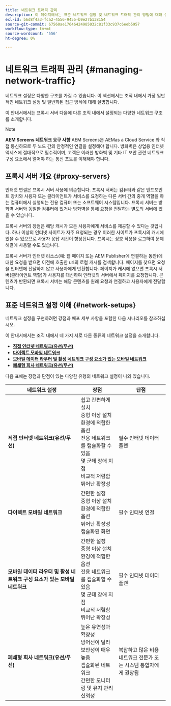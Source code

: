 ```yaml
---
title: 네트워크 트래픽 관리
description: 이 페이지에서는 표준 네트워크 설정 및 네트워크 트래픽 관리 방법에 대해 설명합니다.
exl-id: b6d8f4a3-fca2-4556-9455-b9e27b138154
source-git-commit: 67560ae17646424985032c81f33c937c6eeb5957
workflow-type: tm+mt
source-wordcount: '556'
ht-degree: 0%

---
```


# 네트워크 트래픽 관리 {#managing-network-traffic}

네트워크 설정은 다양한 구조를 가질 수 있습니다. 이 섹션에서는 조직 내에서 가장 일반적인 네트워크 설정 및 일반화된 접근 방식에 대해 설명합니다.

이 안내서에서는 프록시 서버 다음에 다른 조직 내에서 설정되는 다양한 네트워크 구조를 소개합니다.

>[!NOTE]
>**AEM Screens 네트워크 요구 사항**
>AEM Screens은 AEMas a Cloud Service 와 직접 통신하므로 두 노드 간의 안정적인 연결을 설정해야 합니다. 방화벽은 상업용 인터넷 액세스에 절대적으로 필수적이며, 고객은 이러한 방화벽 및 기타 IT 보안 관련 네트워크 구성 요소에서 열어야 하는 통신 포트를 이해해야 합니다.

## 프록시 서버 개요 {#proxy-servers}

인터넷 연결은 프록시 서버 사용에 의존합니다. 프록시 서버는 컴퓨터와 같은 엔드포인트 장치와 사용자 또는 클라이언트가 서비스를 요청하는 다른 서버 간의 중개 역할을 하는 컴퓨터에서 실행되는 전용 컴퓨터 또는 소프트웨어 시스템입니다. 프록시 서버는 방화벽 서버와 동일한 컴퓨터에 있거나 방화벽을 통해 요청을 전달하는 별도의 서버에 있을 수 있습니다.

프록시 서버의 장점은 해당 캐시가 모든 사용자에게 서비스를 제공할 수 있다는 것입니다. 하나 이상의 인터넷 사이트가 자주 요청되는 경우 이러한 사이트가 프록시의 캐시에 있을 수 있으므로 사용자 응답 시간이 향상됩니다. 프록시는 상호 작용을 로그하여 문제 해결에 사용할 수도 있습니다.

프록시 서버가 인터넷 리소스(예: 웹 페이지 또는 AEM Publisher에 연결하는 동안)에 대한 요청을 받으면 이전에 호출한 url의 로컬 캐시를 검색합니다. 페이지를 찾으면 요청을 인터넷에 전달하지 않고 사용자에게 반환합니다. 페이지가 캐시에 없으면 프록시 서버(클라이언트 역할)가 사용자를 대신하여 인터넷의 서버에서 페이지를 요청합니다. 콘텐츠가 반환되면 프록시 서버는 해당 콘텐츠를 원래 요청과 연결하고 사용자에게 전달합니다.

## 표준 네트워크 설정 이해 {#network-setups}

네트워크 설정을 구현하려면 강점과 배포 세부 사항을 포함한 다음 시나리오를 참조하십시오.

이 안내서에서는 조직 내에서 네 가지 서로 다른 종류의 네트워크 설정을 소개합니다.

* **[직접 인터넷 네트워크(유선/무선)](/help/using/direct-internet-network.md)**
* **[다이렉트 모바일 네트워크](/help/using/mobile-network.md)**
* **[모바일 데이터 라우터 및 활성 네트워크 구성 요소가 있는 모바일 네트워크](/help/using/mobile-network-router.md)**
* **[폐쇄형 회사 네트워크(유선/무선)](/help/using/enclosed-corporate-network.md)**

다음 표에는 장점과 단점이 있는 다양한 유형의 네트워크 설정이 나와 있습니다.

| 네트워크 설정 | 장점 | 단점 |
|--- |--- |--- |
| **직접 인터넷 네트워크(유선/무선)** | 쉽고 간편하게 설치<br>중형 이상 설치 환경에 적합한 옵션<br>전용 네트워크를 캡슐화할 수 있음<br>몇 군데 장애 지점<br>비교적 저렴함<br>뛰어난 확장성 | 필수 인터넷 데이터 플랜 |
| **다이렉트 모바일 네트워크** | 간편한 설정<br>중형 이상 설치 환경에 적합한 옵션<br>뛰어난 확장성<br>캡슐화된 화면 | 필수 인터넷 연결 |
| **모바일 데이터 라우터 및 활성 네트워크 구성 요소가 있는 모바일 네트워크** | 간편한 설정<br>중형 이상 설치 환경에 적합한 옵션<br>전용 네트워크를 캡슐화할 수 있음<br>몇 군데 장애 지점<br>비교적 저렴함<br>뛰어난 확장성 | 필수 인터넷 데이터 플랜 |
| **폐쇄형 회사 네트워크(유선/무선)** | 높은 유연성과 확장성<br>방어선이 달라 보안성이 매우 높음<br>캡슐화된 네트워크<br>간편한 모니터링 및 유지 관리<br>신뢰성 | 복잡하고 많은 비용<br>네트워크 전문가 또는 시스템 통합자에게 권장됨 |
